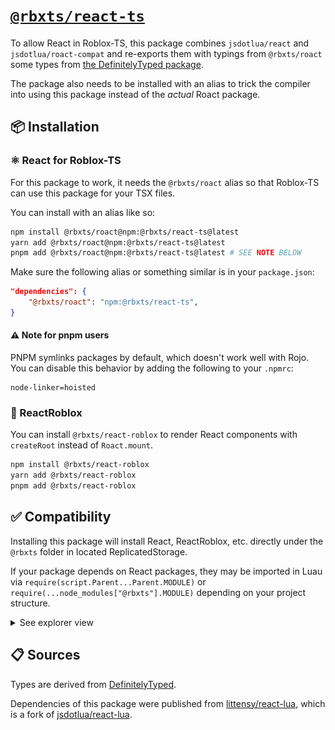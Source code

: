# [`@rbxts/react-ts`](https://www.npmjs.com/package/@rbxts/react-ts)

To allow React in Roblox-TS, this package combines `jsdotlua/react` and `jsdotlua/roact-compat` and re-exports them with typings from `@rbxts/roact` some types from [the DefinitelyTyped package](https://github.com/DefinitelyTyped/DefinitelyTyped/blob/master/types/react/v17/index.d.ts).

The package also needs to be installed with an alias to trick the compiler into using this package instead of the _actual_ Roact package.

## 📦 Installation

### ⚛️ React for Roblox-TS

For this package to work, it needs the `@rbxts/roact` alias so that Roblox-TS can use this package for your TSX files.

You can install with an alias like so:

```bash
npm install @rbxts/roact@npm:@rbxts/react-ts@latest
yarn add @rbxts/roact@npm:@rbxts/react-ts@latest
pnpm add @rbxts/roact@npm:@rbxts/react-ts@latest # SEE NOTE BELOW
```

Make sure the following alias or something similar is in your `package.json`:

```json
"dependencies": {
    "@rbxts/roact": "npm:@rbxts/react-ts",
}
```

#### ⚠️ Note for pnpm users

PNPM symlinks packages by default, which doesn't work well with Rojo. You can disable this behavior by adding the following to your `.npmrc`:

```properties
node-linker=hoisted
```

### 📎 ReactRoblox

You can install `@rbxts/react-roblox` to render React components with `createRoot` instead of `Roact.mount`.

```bash
npm install @rbxts/react-roblox
yarn add @rbxts/react-roblox
pnpm add @rbxts/react-roblox
```

## ✅ Compatibility

Installing this package will install React, ReactRoblox, etc. directly under the `@rbxts` folder in located ReplicatedStorage.

If your package depends on React packages, they may be imported in Luau via `require(script.Parent...Parent.MODULE)` or `require(...node_modules["@rbxts"].MODULE)` depending on your project structure.

<details>
    <summary>See explorer view</summary>
    <img src="images/compatibility.png" width="200">
</details>

## 📋 Sources

Types are derived from [DefinitelyTyped](https://github.com/DefinitelyTyped/DefinitelyTyped/blob/master/types/react/v17/index.d.ts).

Dependencies of this package were published from [littensy/react-lua](https://github.com/littensy/react-lua), which is a fork of [jsdotlua/react-lua](https://github.com/jsdotlua/react-lua).
